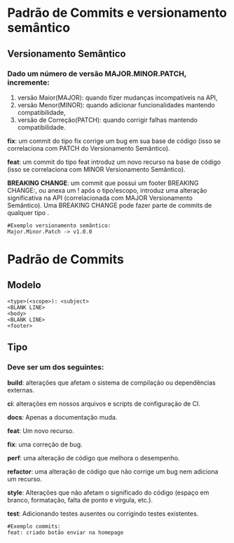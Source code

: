 # Padrão de Commits e versionamento semântico

## Versionamento Semântico
### Dado um número de versão MAJOR.MINOR.PATCH, incremente:

1. versão Maior(MAJOR): quando fizer mudanças incompatíveis na API,
2. versão Menor(MINOR): quando adicionar funcionalidades mantendo compatibilidade,
3. versão de Correção(PATCH): quando corrigir falhas mantendo compatibilidade.

**fix**: um commit do tipo fix corrige um bug em sua base de código (isso se correlaciona com PATCH do Versionamento Semântico).

**feat**: um commit do tipo feat introduz um novo recurso na base de código (isso se correlaciona com MINOR Versionamento Semântico).

**BREAKING CHANGE**: um commit que possui um footer BREAKING CHANGE:, ou anexa um ! após o tipo/escopo, introduz uma alteração significativa na API (correlacionada com MAJOR Versionamento Semântico). Uma BREAKING CHANGE pode fazer parte de commits de qualquer tipo .

```
#Exemplo versionamento semântico:
Major.Minor.Patch -> v1.0.0
```
# Padrão de Commits

## Modelo
```git
<type>(<scope>): <subject>
<BLANK LINE>
<body>
<BLANK LINE>
<footer>
```

## Tipo
### Deve ser um dos seguintes:

**build**: alterações que afetam o sistema de compilação ou dependências externas.

**ci**: alterações em nossos arquivos e scripts de configuração de CI.

**docs**: Apenas a documentação muda.

**feat**: Um novo recurso.

**fix**: uma correção de bug.

**perf**: uma alteração de código que melhora o desempenho.

**refactor**: uma alteração de código que não corrige um bug nem adiciona um recurso.

**style**: Alterações que não afetam o significado do código (espaço em branco, formatação, falta de ponto e vírgula, etc.).

**test**: Adicionando testes ausentes ou corrigindo testes existentes.

```git
#Exemplo commits:
feat: criado botão enviar na homepage
```